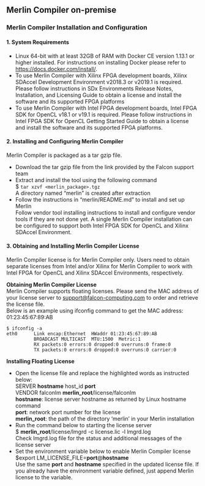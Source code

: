 ## Merlin Compiler on-premise

### Merlin Compiler Installation and Configuration
#### 1. System Requirements
* Linux 64-bit with at least 32GB of RAM with Docker CE version 1.13.1 or higher installed. For instructions on installing Docker please refer to https://docs.docker.com/install/.
* To use Merlin Compiler with Xilinx FPGA development boards, Xilinx SDAccel Development Environment v2018.3 or v2019.1 is required. Please follow instructions in SDx Environments Release Notes, Installation, and Licensing Guide to obtain a license and install the software and its supported FPGA platforms
* To use Merlin Compiler with Intel FPGA development boards, Intel FPGA SDK for OpenCL v18.1 or v19.1 is required. Please follow instructions in Intel FPGA SDK for OpenCL Getting Started Guide to obtain a license and install the software and its supported FPGA platforms.

#### 2. Installing and Configuring Merlin Compiler
  Merlin Compiler is packaged as a tar gzip file.
* Download the tar gzip file from the link provided by the Falcon support team
* Extract and install the tool using the following command  
  $ `tar xzvf <merlin_package>.tgz`  
  A directory named “merlin” is created after extraction
* Follow the instructions in “merlin/README.md” to install and set up Merlin  
  Follow vendor tool installing instructions to install and configure vendor tools if they are not done yet. A single Merlin Compiler installation can be configured to support both Intel FPGA SDK for OpenCL and Xilinx SDAccel Environment.

#### 3. Obtaining and Installing Merlin Compiler License 
  Merlin Compiler license is for Merlin Compiler only. Users need to obtain separate licenses from Intel and/or Xilinx for Merlin Compiler to work with Intel FPGA for OpenCL and Xilinx SDAccel Environments, respectively.

   **Obtaining Merlin Compiler License**  
   Merlin Compiler supports floating licenses. Please send the MAC address of your license server to support@falcon-computing.com to order and retrieve the license file.  
   Below is an example using ifconfig command to get the MAC address: 01:23:45:67:89:AB  

    $ ifconfig -a  
    eth0      Link encap:Ethernet  HWaddr 01:23:45:67:89:AB  
              BROADCAST MULTICAST  MTU:1500  Metric:1  
              RX packets:0 errors:0 dropped:0 overruns:0 frame:0  
              TX packets:0 errors:0 dropped:0 overruns:0 carrier:0  

   **Installing Floating License**
* Open the license file and replace the highlighted words as instructed below:  
   SERVER **hostname** host_id **port**  
   VENDOR falconlm **merlin_root**/license/falconlm  
   **hostname**:  license server hostname as returned by Linux hostname command  
   **port**: network port number for the license  
   **merlin_root**:  the path of the directory ‘merlin’ in your Merlin installation
* Run the command below to starting the license server  
  $ **merlin_root**/license/lmgrd -c license.lic -l lmgrd.log  
  Check lmgrd.log file for the status and additional messages of the license server
* Set the environment variable below to enable Merlin Compiler license  
  $export LM_LICENSE_FILE=**port**@**hostname**  
  Use the same **port** and **hostname** specified in the updated license file. If you already have the environment variable defined, just append Merlin license to the variable.

